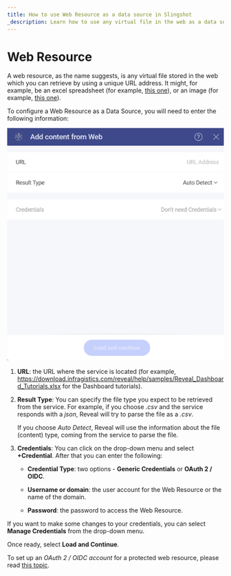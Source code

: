 ```yaml
---
title: How to use Web Resource as a data source in Slingshot 
_description: Learn how to use any virtual file in the web as a data source in Slingshot to advance your work.
---
```


# Web Resource

A web resource, as the name suggests, is any virtual file stored in the
web which you can retrieve by using a unique URL address. It might, for
example, be an excel spreadsheet (for example, [this one](https://download.infragistics.com/reveal/help/samples/Reveal_Dashboard_Tutorials.xlsx)),
or an image (for example, [this one](http://www.infragistics.com/media/442175/home-header-shots.png)).

To configure a Web Resource as a Data Source, you will need to enter the
following information:

<img src="images/web-resource.png" alt="Configure Web resource connection" class="responsive-img"/>

1.  **URL**: the URL where the service is located (for example,
    <https://download.infragistics.com/reveal/help/samples/Reveal_Dashboard_Tutorials.xlsx>
    for the Dashboard tutorials).

3. **Result Type**: You can specify the file type you expect to be retrieved from the service. For example, if you choose *.csv* and the service responds with a *json*, Reveal will try to parse the file as a *.csv*.

    If you choose *Auto Detect*, Reveal will use the information about the file (content) type, coming from the service to parse the file.  

4.  **Credentials**: You can click on the drop-down menu and select **+Credential**. After that you can enter the following:

      - **Credential Type**: two options - **Generic Credentials** or **OAuth 2 / OIDC**.

      - **Username or domain**: the user account for the Web Resource or the name of the domain.

      - **Password**: the password to access the Web Resource.

  If you want to make some changes to your credentials, you can select **Manage Credentials** from the drop-down menu.

Once ready, select **Load and Continue**.

To set up an *OAuth 2 / OIDC account* for a protected web resource,
please read [this topic](~/en/datasources/auth-2-oidc-user-authentication.md).
